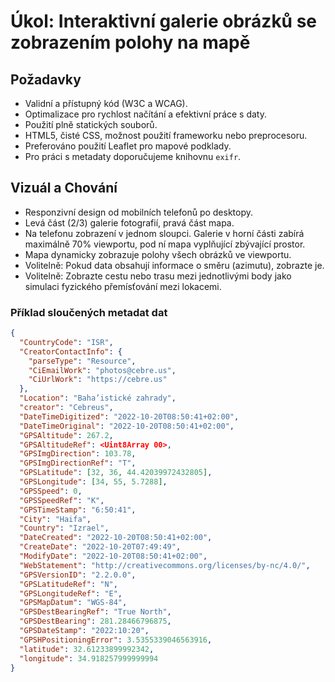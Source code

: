 # Úkol: Interaktivní galerie obrázků se zobrazením polohy na mapě

## Požadavky

- Validní a přístupný kód (W3C a WCAG).
- Optimalizace pro rychlost načítání a efektivní práce s daty.
- Použití plně statických souborů.
- HTML5, čisté CSS, možnost použití frameworku nebo preprocesoru.
- Preferováno použití Leaflet pro mapové podklady.
- Pro práci s metadaty doporučujeme knihovnu `exifr`.

## Vizuál a Chování

- Responzivní design od mobilních telefonů po desktopy.
- Levá část (2/3) galerie fotografií, pravá část mapa.
- Na telefonu zobrazení v jednom sloupci. Galerie v horní části zabírá maximálně 70% viewportu, pod ní mapa vyplňující zbývající prostor.
- Mapa dynamicky zobrazuje polohy všech obrázků ve viewportu.
- Volitelně: Pokud data obsahují informace o směru (azimutu), zobrazte je.
- Volitelně: Zobrazte cestu nebo trasu mezi jednotlivými body jako simulaci fyzického přemísťování mezi lokacemi.

### Příklad sloučených metadat dat

```json
{
  "CountryCode": "ISR",
  "CreatorContactInfo": {
    "parseType": "Resource",
    "CiEmailWork": "photos@cebre.us",
    "CiUrlWork": "https://cebre.us"
  },
  "Location": "Baha’istické zahrady",
  "creator": "Cebreus",
  "DateTimeDigitized": "2022-10-20T08:50:41+02:00",
  "DateTimeOriginal": "2022-10-20T08:50:41+02:00",
  "GPSAltitude": 267.2,
  "GPSAltitudeRef": <Uint8Array 00>,
  "GPSImgDirection": 103.78,
  "GPSImgDirectionRef": "T",
  "GPSLatitude": [32, 36, 44.42039972432805],
  "GPSLongitude": [34, 55, 5.7288],
  "GPSSpeed": 0,
  "GPSSpeedRef": "K",
  "GPSTimeStamp": "6:50:41",
  "City": "Haifa",
  "Country": "Izrael",
  "DateCreated": "2022-10-20T08:50:41+02:00",
  "CreateDate": "2022-10-20T07:49:49",
  "ModifyDate": "2022-10-20T08:50:41+02:00",
  "WebStatement": "http://creativecommons.org/licenses/by-nc/4.0/",
  "GPSVersionID": "2.2.0.0",
  "GPSLatitudeRef": "N",
  "GPSLongitudeRef": "E",
  "GPSMapDatum": "WGS-84",
  "GPSDestBearingRef": "True North",
  "GPSDestBearing": 281.28466796875,
  "GPSDateStamp": "2022:10:20",
  "GPSHPositioningError": 3.5355339046563916,
  "latitude": 32.61233899992342,
  "longitude": 34.918257999999994
}
```
